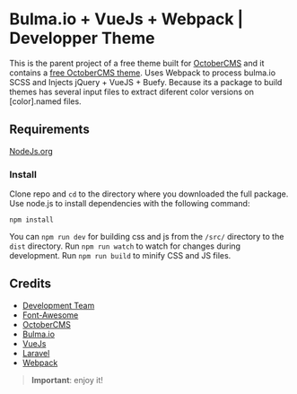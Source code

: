 Bulma.io + VueJs + Webpack | Developper Theme
==========

This is the parent project of a free theme built for [OctoberCMS](http://octobercms.com) and it contains a [free OctoberCMS theme](https://github.com/kikoseijo/oc-bulma-theme).
Uses Webpack to process bulma.io SCSS and Injects jQuery + VueJS + Buefy.
Because its a package to build themes has several input files to extract diferent color versions on [color].named files.

## Requirements

[NodeJs.org](https://nodejs.org/)

### Install

Clone repo and `cd` to the directory where you downloaded the full package. Use node.js to install dependencies with the following command:

    npm install

You can `npm run dev` for building css and js from the `/src/` directory to the `dist` directory.
Run `npm run watch` to watch for changes during development.
Run `npm run build` to minify CSS and JS files.



## Credits
* [Development Team](http://sunnyface.com)
* [Font-Awesome](http://fontawesome.io)
* [OctoberCMS](http://octobercms.com)
* [Bulma.io](http://bulma.io)
* [VueJs](https://vuejs.org)
* [Laravel](https://laravel.com)
* [Webpack](https://webpack.js.org)



> **Important**: enjoy it!
